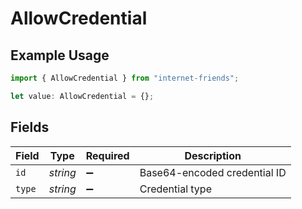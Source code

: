 # AllowCredential

## Example Usage

```typescript
import { AllowCredential } from "internet-friends";

let value: AllowCredential = {};
```

## Fields

| Field                        | Type                         | Required                     | Description                  |
| ---------------------------- | ---------------------------- | ---------------------------- | ---------------------------- |
| `id`                         | *string*                     | :heavy_minus_sign:           | Base64-encoded credential ID |
| `type`                       | *string*                     | :heavy_minus_sign:           | Credential type              |